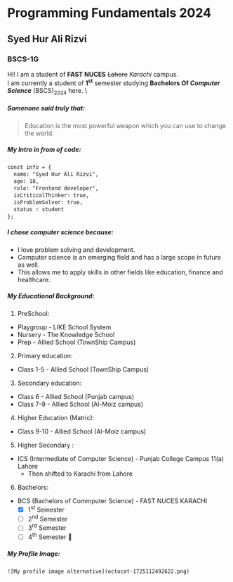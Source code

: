 # Programming Fundamentals 2024
## Syed Hur Ali Rizvi
### BSCS-1G

Hi! I am a student of __FAST NUCES__ ~~Lahore~~ *Karachi* campus.\
I am currently a student of **1<sup>st</sup>** semester studying **Bachelors Of _Computer Science_** (BSCS)<sub>2024</sub> here. \

##### Somenone said truly that:
> Education is the most powerful weapon which you can use to change the world.

##### My Intro in from of code:
```
const info = {
  name: "Syed Hur Ali Rizvi",
  age: 18,
  role: "Frontend developer",
  isCriticalThinker: true,
  isProblemSolver: true,
  status : student
};
```
##### I chose computer science because:
+ I love problem solving and development.
+ Computer science is an emerging field and has a large scope in future as well.
+ This allows me to apply skills in other fields like education, finance and healthcare.

##### My Educational Background:
1. PreSchool:
  * Playgroup - LIKE School System
  * Nursery - The Knowledge School
  * Prep - Allied School (TownShip Campus)
2. Primary education:
  - Class 1-5 - Allied School (TownShip Campus)
3. Secondary education:
  + Class 6 - Allied School (Punjab campus)
  + Class 7-9 - Allied School (Al-Moiz campus)
4. Higher Education (Matric):
  * Class 9-10 - Allied School (Al-Moiz campus)
5. Higher Secondary :
  - ICS (Intermediate of Computer Science) - Punjab College Campus 11(a) Lahore
    + Then shifted to Karachi from Lahore
6. Bachelors:
  - BCS (Bachelors of Commputer Science) - FAST NUCES KARACHI
    * [X] 1<sup>st</sup> Semester 
    - [ ] 2<sup>nd</sup> Semester
    - [ ] 3<sup>rd</sup> Semester 
    - [ ] 4<sup>th</sup> Semester :tada:
   
##### My Profile Image:
    ![My profile image alternative](octocat-1725112492622.png)

